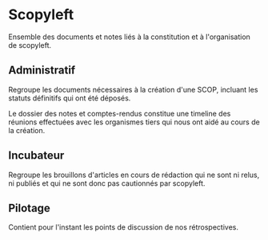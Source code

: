 # Scopyleft

Ensemble des documents et notes liés à la constitution et à l'organisation de scopyleft.

## Administratif

Regroupe les documents nécessaires à la création d'une SCOP, incluant les statuts définitifs qui ont été déposés.

Le dossier des notes et comptes-rendus constitue une timeline des réunions effectuées avec les organismes tiers qui nous ont aidé au cours de la création.

## Incubateur

Regroupe les brouillons d'articles en cours de rédaction qui ne sont ni relus, ni publiés et qui ne sont donc pas cautionnés par scopyleft.

## Pilotage

Contient pour l'instant les points de discussion de nos rétrospectives.
